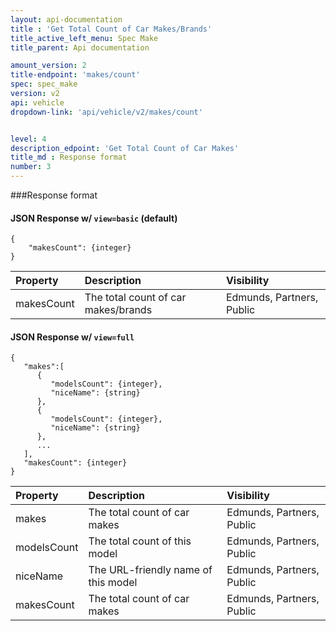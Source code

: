 ```yaml
---
layout: api-documentation
title : 'Get Total Count of Car Makes/Brands'
title_active_left_menu: Spec Make
title_parent: Api documentation

amount_version: 2
title-endpoint: 'makes/count'
spec: spec_make
version: v2
api: vehicle
dropdown-link: 'api/vehicle/v2/makes/count'


level: 4
description_edpoint: 'Get Total Count of Car Makes'
title_md : Response format
number: 3
---
```


###Response format

#### JSON Response w/ <code>view=basic</code> (default)

	{
		"makesCount": {integer}
	}


| Property      | Description                         | Visibility                |
|:--------------|:------------------------------------|:------------------------- |
| makesCount    | The total count of car makes/brands | Edmunds, Partners, Public |

#### JSON Response w/ <code>view=full</code>

	{
	   "makes":[
	      {
	         "modelsCount": {integer},
	         "niceName": {string}
	      },
	      {
	         "modelsCount": {integer},
	         "niceName": {string}
	      },
	      ...
	   ],
	   "makesCount": {integer}
	}
	
| Property      | Description                         	| Visibility                |
|:--------------|:--------------------------------------|:------------------------- |
| makes		    | The total count of car makes			| Edmunds, Partners, Public |
| modelsCount	| The total count of this model		 	| Edmunds, Partners, Public |
| niceName	    | The URL-friendly name of this model 	| Edmunds, Partners, Public |
| makesCount    | The total count of car makes			| Edmunds, Partners, Public |
